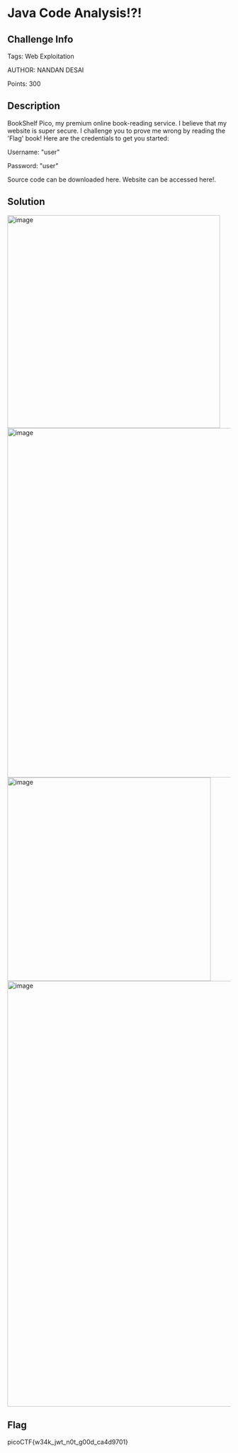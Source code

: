 # Java Code Analysis!?! 

## Challenge Info 

Tags:  Web Exploitation 

AUTHOR: NANDAN DESAI

Points: 300


## Description 

BookShelf Pico, my premium online book-reading service.
I believe that my website is super secure. I challenge you to prove me wrong by reading the 'Flag' book!
Here are the credentials to get you started:

Username: "user"

Password: "user"

Source code can be downloaded here.
Website can be accessed here!.

## Solution 


<img width="480" alt="image" src="https://user-images.githubusercontent.com/66155978/226199293-c2e43cb1-c7ad-4625-80f3-a92d4e7da2bf.png">


<img width="788" alt="image" src="https://user-images.githubusercontent.com/66155978/226199140-37c59f8b-c467-4321-9599-ff0145c962af.png">

<img width="459" alt="image" src="https://user-images.githubusercontent.com/66155978/226199558-b1ad802f-efa8-4403-ac9f-d70f53d5415a.png">

<img width="960" alt="image" src="https://user-images.githubusercontent.com/66155978/226199110-18c5abb6-0747-4632-9910-47a659cd4147.png">


## Flag 

picoCTF{w34k_jwt_n0t_g00d_ca4d9701}
